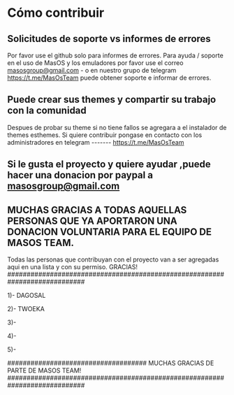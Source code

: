 # Cómo contribuir

## Solicitudes de soporte vs informes de errores

Por favor use el github solo para informes de errores. Para ayuda / soporte en el uso de MasOS y los emuladores
 por favor use el correo masosgroup@gmail.com - o en nuestro grupo de telegram https://t.me/MasOsTeam puede obtener soporte
 e informar de errores.


## Puede crear sus themes y compartir su trabajo con la comunidad
Despues de probar su theme si no tiene fallos se agregara a el instalador de themes esthemes.
Si quiere contribuir pongase en contacto con los administradores en telegram ------- https://t.me/MasOsTeam



## Si le gusta el proyecto y quiere ayudar ,puede hacer una donacion por paypal a masosgroup@gmail.com



## MUCHAS GRACIAS A TODAS AQUELLAS PERSONAS QUE YA APORTARON UNA DONACION VOLUNTARIA PARA EL EQUIPO DE MASOS TEAM.
Todas las personas que contribuyan con el proyecto van a ser agregadas aqui en una lista y con su permiso. GRACIAS!
############################################################################

1)- DAGOSAL

2)- TWOEKA

3)- 

4)-

5)-

#################################### MUCHAS GRACIAS DE PARTE DE MASOS TEAM!
############################################################################